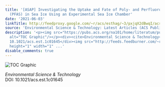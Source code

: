 ```yaml
---
title: '[ASAP] Investigating the Uptake and Fate of Poly- and Perfluoroalkylated Substances
  (PFAS) in Sea Ice Using an Experimental Sea Ice Chamber'
date: '2021-06-03'
linkTitle: http://feedproxy.google.com/~r/acs/esthag/~3/pxjqX2dBwqI/acs.est.1c01645
source: 'Environmental Science & Technology: Latest Articles (ACS Publications)'
description: '<p><img src="https://pubs.acs.org/na101/home/literatum/publisher/achs/journals/content/esthag/0/esthag.ahead-of-print/acs.est.1c01645/20210603/images/medium/es1c01645_0005.gif"
  alt="TOC Graphic"/></p><div><cite>Environmental Science & Technology</cite></div><div>DOI:
  10.1021/acs.est.1c01645</div><img src="http://feeds.feedburner.com/~r/acs/esthag/~4/pxjqX2dBwqI"
  height="1" width="1" ...'
disable_comments: true
---
```

<p><img src="https://pubs.acs.org/na101/home/literatum/publisher/achs/journals/content/esthag/0/esthag.ahead-of-print/acs.est.1c01645/20210603/images/medium/es1c01645_0005.gif" alt="TOC Graphic"/></p><div><cite>Environmental Science & Technology</cite></div><div>DOI: 10.1021/acs.est.1c01645</div><img src="http://feeds.feedburner.com/~r/acs/esthag/~4/pxjqX2dBwqI" height="1" width="1" ...